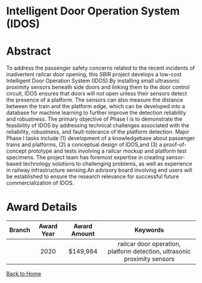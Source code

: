 
Intelligent Door Operation System (IDOS)
========================================

# Abstract


To address the passenger safety concerns related to the recent incidents of inadvertent railcar door opening, this SBIR project develops a low-cost Intelligent Door Operation System (IDOS).By installing small ultrasonic proximity sensors beneath side doors and linking them to the door control circuit, IDOS ensures that doors will not open unless their sensors detect the presence of a platform. The sensors can also measure the distance between the train and the platform edge, which can be developed into a database for machine learning to further improve the detection reliability and robustness. The primary objective of Phase I is to demonstrate the feasibility of IDOS by addressing technical challenges associated with the reliability, robustness, and fault-tolerance of the platform detection. Major Phase I tasks include (1) development of a knowledgebase about passenger trains and platforms, (2) a conceptual design of IDOS,and (3) a proof-of-concept prototype and tests involving a railcar mockup and platform test specimens. The project team has foremost expertise in creating sensor-based technology solutions to challenging problems, as well as experience in railway infrastructure sensing.An advisory board involving end users will be established to ensure the research relevance for successful future commercialization of IDOS.  

# Award Details

|Branch|Award Year|Award Amount|Keywords|
| :---: | :---: | :---: | :---: |
||2020|$149,984|railcar door operation, platform detection, ultrasonic proximity sensors|
  
  


[Back to Home](https://github.com/chrischow/dod_sbir_awards#1236)